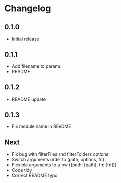 # Changelog

## 0.1.0

* Initial release

## 0.1.1

* Add filename to params
* README

## 0.1.2

* README update

## 0.1.3

* Fix module name in README

## Next

* Fix bug with filterFiles and filterFolders options
* Switch arguments order to (path, options, fn)
* Flexible arguments to allow ({path: [path], fn: [fn]})
* Code tidy
* Correct README typo

